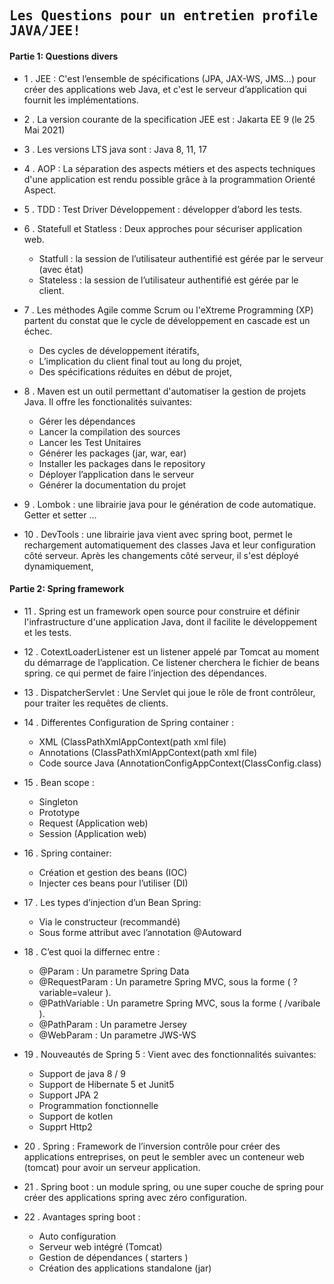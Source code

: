 ## <samp>Les Questions pour un entretien profile JAVA/JEE!</samp>

#### Partie 1: Questions divers

- 1 . JEE : C'est l’ensemble de spécifications (JPA, JAX-WS, JMS...) pour créer des applications web Java, et c'est le serveur d’application qui fournit les implémentations.

- 2 . La version courante de la specification JEE est : Jakarta EE 9 (le 25 Mai 2021)

- 3 .	Les versions LTS java sont : Java 8, 11, 17

- 4 .	AOP : La séparation des aspects métiers et des aspects techniques d'une application est rendu possible grâce à la programmation Orienté Aspect.

- 5 .	TDD : Test Driver Développement : développer d’abord les tests.

- 6 .	Statefull et Statless : Deux approches pour sécuriser application web.
  *  Statfull : la session de l’utilisateur authentifié est gérée par le serveur (avec état)
  *  Stateless : la session de l’utilisateur authentifié est gérée par le client.

- 7 .	Les méthodes Agile comme Scrum ou l'eXtreme Programming (XP) partent du constat que le cycle de développement en cascade est un échec.
  *  Des cycles de développement itératifs,
  *  L’implication du client final tout au long du projet,
  *  Des spécifications réduites en début de projet,

- 8 .	Maven est un outil permettant d'automatiser la gestion de projets Java. Il offre les fonctionalités suivantes: 
  *   Gérer les dépendances
  *   Lancer la compilation des sources
  *   Lancer les Test Unitaires
  *   Générer les packages (jar, war, ear)
  *   Installer les packages dans le repository 
  *   Déployer l’application dans le serveur 
  *   Générer la documentation du projet	

- 9 .	Lombok : une librairie java pour le génération de code automatique. Getter et setter …

- 10 .	DevTools : une librairie java vient avec spring boot, permet le rechargement automatiquement des classes Java et leur configuration côté serveur. Après les changements côté serveur, il s'est déployé dynamiquement,

#### Partie 2: Spring framework
- 11 . Spring est un framework open source pour construire et définir l'infrastructure d'une application Java, dont il facilite le développement et les tests.

- 12 .	CotextLoaderListener est un listener appelé par Tomcat au moment du démarrage de l’application. Ce listener cherchera le fichier de beans spring. ce qui permet de faire l’injection des dépendances.

- 13 .	DispatcherServlet : Une Servlet qui joue le rôle de front contrôleur, pour traiter les requêtes de clients.

- 14 .	Differentes Configuration de Spring container :
  *  XML (ClassPathXmlAppContext(path xml file)
  *  Annotations (ClassPathXmlAppContext(path xml file)
  *  Code source Java (AnnotationConfigAppContext(ClassConfig.class)

- 15 .	Bean scope :
  *  Singleton
  *  Prototype
  *  Request (Application web)
  *  Session (Application web)

- 16 .	Spring container: 
  *  Création et gestion des beans (IOC)
  *  Injecter ces beans pour l’utiliser (DI)

- 17 .	Les types d’injection d’un Bean Spring:
  *  Via le constructeur (recommandé)
  *  Sous forme attribut avec l’annotation @Autoward

- 18 .	C’est quoi la differnec entre :
  *  @Param : Un parametre Spring Data
  *  @RequestParam : Un parametre Spring MVC, sous la forme ( ?variable=valeur ).
  *  @PathVariable : Un parametre Spring MVC, sous la forme ( /varibale ).
  *  @PathParam : Un parametre Jersey
  *  @WebParam : Un parametre JWS-WS

- 19 .	Nouveautés de Spring 5 : Vient avec des fonctionnalités suivantes:
  *  Support de java 8 / 9
  *  Support de Hibernate 5 et Junit5
  *  Support JPA 2
  *  Programmation fonctionnelle
  *  Support de kotlen
  *  Supprt Http2

- 20 . Spring : Framework de l’inversion contrôle pour créer des applications entreprises, on peut le sembler avec un conteneur web (tomcat) pour avoir un serveur application.

- 21 .	Spring boot : un module spring, ou une super couche de spring pour créer des applications spring avec zéro configuration.

- 22 .	Avantages spring boot :
  *  Auto configuration
  *  Serveur web intégré (Tomcat)
  *  Gestion de dépendances ( starters )
  *  Création des applications standalone (jar)
